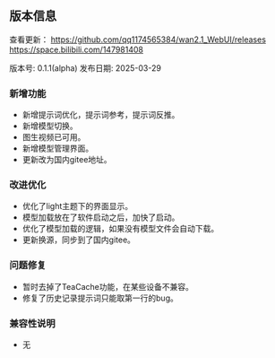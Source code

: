 ## 版本信息
查看更新：
https://github.com/qq1174565384/wan2.1_WebUI/releases
https://space.bilibili.com/147981408

版本号: 0.1.1(alpha)
发布日期: 2025-03-29

### 新增功能
- 新增提示词优化，提示词参考，提示词反推。
- 新增模型切换。
- 图生视频已可用。
- 新增模型管理界面。
- 更新改为国内gitee地址。

### 改进优化
- 优化了light主题下的界面显示。
- 模型加载放在了软件启动之后，加快了启动。
- 优化了模型加载的逻辑，如果没有模型文件会自动下载。
- 更新换源，同步到了国内gitee。

### 问题修复
- 暂时去掉了TeaCache功能，在某些设备不兼容。
- 修复了历史记录提示词只能取第一行的bug。

### 兼容性说明
- 无
